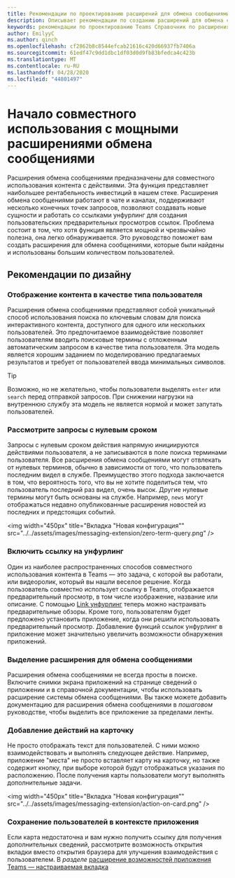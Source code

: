 ```yaml
---
title: Рекомендации по проектированию расширений для обмена сообщениями
description: Описывает рекомендации по созданию расширений для обмена сообщениями.
keywords: рекомендации по проектированию Teams Справочник по расширениям обмена сообщениями советы
author: EmilyyC
ms.author: qinch
ms.openlocfilehash: cf2862b8c8544efcab21616c420d66937fb7406a
ms.sourcegitcommit: 61edf47c9dd1dbc1df03d0d9fb83bfedca4c423b
ms.translationtype: MT
ms.contentlocale: ru-RU
ms.lasthandoff: 04/28/2020
ms.locfileid: "44801497"
---
```

# <a name="start-sharing-with-powerful-messaging-extensions"></a>Начало совместного использования с мощными расширениями обмена сообщениями

Расширения обмена сообщениями предназначены для совместного использования контента с действиями. Эта функция представляет наибольшее рентабельность инвестиций в нашем стеке. Расширения обмена сообщениями работают в чате и каналах, поддерживают несколько конечных точек запросов, позволяют создавать новые сущности и работать со ссылками унфурлинг для создания пользовательских предварительных просмотров ссылок. Проблема состоит в том, что хотя функция является мощной и чрезвычайно полезна, она легко обнаруживается. Это руководство поможет вам создать расширения для обмена сообщениями, которые были найдены и использованы большим количеством пользователей.

## <a name="design-guidelines"></a>Рекомендации по дизайну

### <a name="show-content-as-a-user-type"></a>Отображение контента в качестве типа пользователя

Расширения обмена сообщениями представляют собой уникальный способ использования поиска по ключевым словам для поиска интерактивного контента, доступного для одного или нескольких пользователей. Это предпочитаемое взаимодействие позволяет пользователям вводить поисковые термины с отложенным автоматическим запросом в качестве типа пользователя. Эта модель является хорошим заданием по моделированию предлагаемых результатов и требует от пользователей ввода минимальных символов.

> [!TIP]
>Возможно, но не желательно, чтобы пользователи выделять `enter` или `search` перед отправкой запросов. При снижении нагрузки на внутреннюю службу эта модель не является нормой и может запутать пользователей.

### <a name="consider-zero-term-queries"></a>Рассмотрите запросы с нулевым сроком

Запросы с нулевым сроком действия напрямую инициируются действиями пользователя, а не записываются в поле поиска терминами пользователя. Все расширения обмена сообщениями могут отвлекать от нулевых терминов, обычно в зависимости от того, что пользователь последним видел в службе. Преимущество этого подхода заключается в том, что вероятность того, что вы не хотите поделиться тем, что пользователь последний раз видел, очень высок. Другие нулевые термины могут быть основаны на службе. Например, `news` могут отображаться недавно опубликованные расширения новостей из последних и предстоящих событий.

<img width="450px" title="Вкладка "Новая конфигурация"" src="../../assets/images/messaging-extension/zero-term-query.png" />

### <a name="include-link-unfurling"></a>Включить ссылку на унфурлинг

Один из наиболее распространенных способов совместного использования контента в Teams — это задача, с которой вы работали, или видеоролик, который вы нашли веселое решение. Когда пользователь совместно использует ссылку в Teams, отображается предварительный просмотр, в том числе изображение, название или описание. С помощью [Link унфурлинг](../how-to/link-unfurling.md) теперь можно настраивать предварительные обзоры. Кроме того, пользователям будет предложено установить приложение, когда они решили использовать предварительный просмотр. Добавление функций ссылок унфурлинг в приложение может значительно увеличить возможности обнаружения приложений.

### <a name="highlight-your-messaging-extension"></a>Выделение расширения для обмена сообщениями

Расширения обмена сообщениями не всегда просты в поиске. Включите снимки экрана приложений на странице сведений о приложении и в справочной документации, чтобы использовать расширение системы обмена сообщениями. Вы также можете добавить документацию для расширения обмена сообщениями в *пошаговом* руководстве, чтобы выделить все приложение за пределами ленты.

### <a name="add-actions-on-card"></a>Добавление действий на карточку

Не просто отображать текст для пользователей. С ними можно взаимодействовать и выполнять следующее действие. Например, приложение "места" не просто вставляет карту на карточку, но также содержит кнопку, при выборе которой будут отображаться указания по расположению. После получения карты пользователи могут выполнять дополнительные задачи.

<img width="450px" title="Вкладка "Новая конфигурация"" src="../../assets/images/messaging-extension/action-on-card.png" />

### <a name="keep-users-in-the-app-context"></a>Сохранение пользователей в контексте приложения

Если карта недостаточна и вам нужно получить ссылку для получения дополнительных сведений, рассмотрите возможность открытия вкладки вместо открытия браузера для улучшения взаимодействия с пользователем. В *разделе* [расширение возможностей приложения Teams — настраиваемая вкладка](../../tabs/how-to/add-tab.md)
